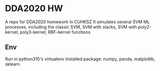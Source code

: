 # DDA2020 HW
A repo for DDA2020 homework in CUHKSZ
It simulates several SVM ML processes, including the classic SVM, SVM with slacks, SVM with poly2-kernel, poly3-kernel, RBF-kernel functions 

## Env
Run in python310's virtualenv
Installed package: numpy, panda, matplotlib, sklearn
